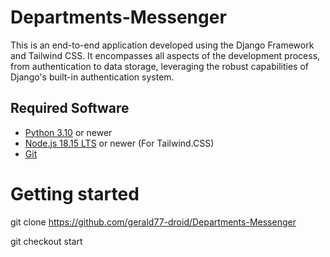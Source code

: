 # Departments-Messenger

This  is an end-to-end application  developed using the Django Framework and Tailwind CSS. It encompasses all aspects of the development process, from authentication to data storage, leveraging the robust capabilities of Django's built-in authentication system.

## Required Software
- [Python 3.10](https://www.python.org/downloads/) or newer
- [Node.js 18.15 LTS](https://nodejs.org/) or newer (For Tailwind.CSS)
- [Git](https://git-scm.com/)

# Getting started

git clone https://github.com/gerald77-droid/Departments-Messenger

git checkout start






